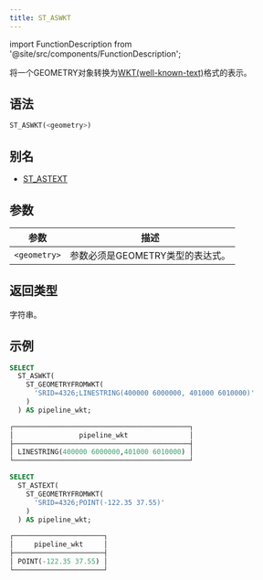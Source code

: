 ```yaml
---
title: ST_ASWKT
---
```

import FunctionDescription from '@site/src/components/FunctionDescription';

<FunctionDescription description="引入或更新: v1.2.436"/>

将一个GEOMETRY对象转换为[WKT(well-known-text)](https://en.wikipedia.org/wiki/Well-known_text_representation_of_geometry)格式的表示。

## 语法

```sql
ST_ASWKT(<geometry>)
```

## 别名

- [ST_ASTEXT](st-astext.md)

## 参数

| 参数         | 描述                                               |
|--------------|--------------------------------------------------|
| `<geometry>` | 参数必须是GEOMETRY类型的表达式。                   |

## 返回类型

字符串。

## 示例

```sql
SELECT
  ST_ASWKT(
    ST_GEOMETRYFROMWKT(
      'SRID=4326;LINESTRING(400000 6000000, 401000 6010000)'
    )
  ) AS pipeline_wkt;

┌───────────────────────────────────────────┐
│                pipeline_wkt               │
├───────────────────────────────────────────┤
│ LINESTRING(400000 6000000,401000 6010000) │
└───────────────────────────────────────────┘

SELECT
  ST_ASTEXT(
    ST_GEOMETRYFROMWKT(
      'SRID=4326;POINT(-122.35 37.55)'
    )
  ) AS pipeline_wkt;

┌──────────────────────┐
│     pipeline_wkt     │
├──────────────────────┤
│ POINT(-122.35 37.55) │
└──────────────────────┘
```